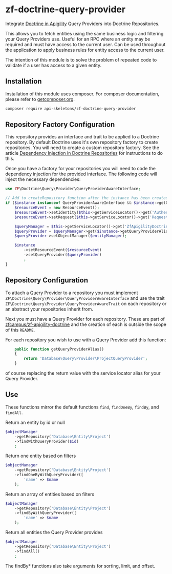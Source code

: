 zf-doctrine-query-provider
==========================

Integrate [Doctrine in Apigility](https://github.com/zfcampus/zf-apigility-doctrine)
Query Providers into Doctrine Repositories.

This allows you to fetch entities using the same business logic and filtering your Query Providers use.
Useful for an RPC where an entity may be required and must have access to the current user.  Can be
used throughout the application to apply business rules for entity access to the current user.

The intention of this module is to solve the problem of repeated code to validate if a user has access
to a given entity.


Installation
------------

Installation of this module uses composer. For composer documentation, please refer to [getcomposer.org](http://getcomposer.org/).

```sh
composer require api-skeletons/zf-doctrine-query-provider
```


Repository Factory Configuration
--------------------------------

This repository provides an interface and trait to be applied to a Doctrine repository.  By default Doctrine uses it's own
repository factory to create repositories.  You will need to create a custom repository factory.  See the article
[Dependency Injection in Doctrine Repositories](http://blog.tomhanderson.com/2016/01/dependency-injection-in-doctrine.html)
for instructions to do this.

Once you have a factory for your repositories you will need to code the dependency injection for the provided interface.
The following code will inject the necessary dependencies:

```php
use ZF\Doctrine\Query\Provider\QueryProviderAwareInterface;

// Add to createRepository function after the instance has been created.
if ($instance instanceof QueryProviderAwareInterface && $instance->getQueryProviderAlias()) {
    $resourceEvent = new ResourceEvent();
    $resourceEvent->setIdentity($this->getServiceLocator()->get('Authentication')->getIdentity());
    $resourceEvent->setRequest($this->getServiceLocator()->get('Request'));

    $queryManager = $this->getServiceLocator()->get('ZfApigilityDoctrineQueryProviderManager');
    $queryProvider = $queryManager->get($instance->getQueryProviderAlias());
    $queryProvider->setObjectManager($entityManager);

    $instance
        ->setResourceEvent($resourceEvent)
        ->setQueryProvider($queryProvider)
        ;
}
```


Repository Configuration
------------------------

To attach a Query Provider to a repository you must implement `ZF\Doctrine\Query\Provider\QueryProviderAwareInterface`
and use the trait `ZF\Doctrine\Query\Provider\QueryProviderAwareTrait` on each repository or an abstract your repositories inherit
from.

Next you must have a Query Provider for each repository.  These are part of
[zfcampus/zf-apigility-doctrine](https://github.com/zfcampus/zf-apigility-doctrine) and the creation of each is outside the scope
of this `README`.

For each repository you wish to use with a Query Provider add this function:

```php
    public function getQueryProviderAlias()
    {
        return 'Database\Query\Provider\ProjectQueryProvider';
    }
```

of course replacing the return value with the service locator alias for your Query Provider.


Use
---

These functions mirror the default functions `find`, `findOneBy`, `findBy`, and `findAll`.

Return an entity by id or null
```php
$objectManager
    ->getRepository('Database\Entity\Project')
    ->findWithQueryProvider($id)
    ;
```

Return one entity based on filters
```php
$objectManager
    ->getRepository('Database\Entity\Project')
    ->findOneByWithQueryProvider([
        'name' => $name
    );
```

Return an array of entities based on filters
```php
$objectManager
    ->getRepository('Database\Entity\Project')
    ->findByWithQueryProvider([
        'name' => $name
    );
```

Return all entities the Query Provider provides
```php
$objectManager
    ->getRepository('Database\Entity\Project')
    ->findAll()
    ;
```

The findBy* functions also take arguments for sorting, limit, and offset.